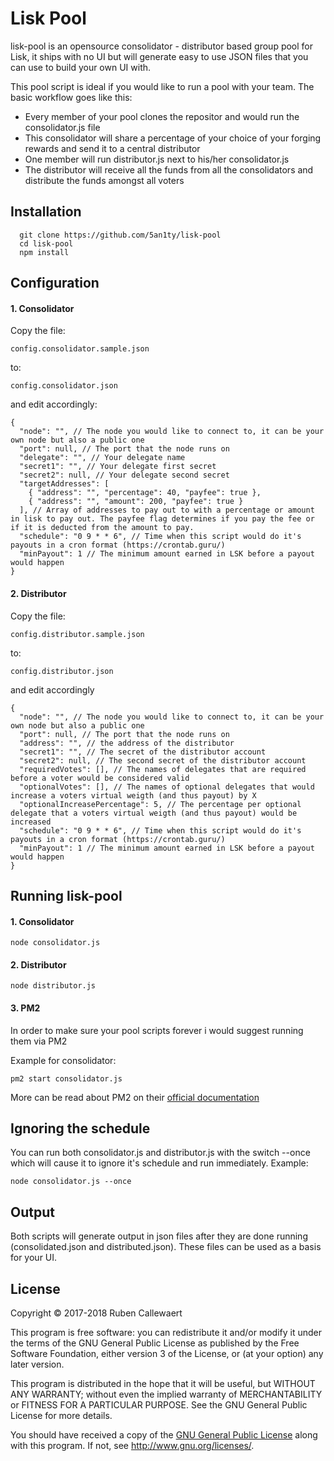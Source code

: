 # Lisk Pool

lisk-pool is an opensource consolidator - distributor based group pool for Lisk, it ships with no UI but will generate easy to use JSON files that you can use to build your own UI with.

This pool script is ideal if you would like to run a pool with your team. The basic workflow goes like this:

- Every member of your pool clones the repositor and would run the consolidator.js file
- This consolidator will share a percentage of your choice of your forging rewards and send it to a central distributor
- One member will run distributor.js next to his/her consolidator.js
- The distributor will receive all the funds from all the consolidators and distribute the funds amongst all voters

## Installation

```
  git clone https://github.com/5an1ty/lisk-pool
  cd lisk-pool
  npm install
```

## Configuration

#### 1. Consolidator

Copy the file:
```
config.consolidator.sample.json
```
to:
```
config.consolidator.json
```

and edit accordingly:

```
{
  "node": "", // The node you would like to connect to, it can be your own node but also a public one
  "port": null, // The port that the node runs on
  "delegate": "", // Your delegate name
  "secret1": "", // Your delegate first secret
  "secret2": null, // Your delegate second secret
  "targetAddresses": [
    { "address": "", "percentage": 40, "payfee": true },
    { "address": "", "amount": 200, "payfee": true }
  ], // Array of addresses to pay out to with a percentage or amount in lisk to pay out. The payfee flag determines if you pay the fee or if it is deducted from the amount to pay.
  "schedule": "0 9 * * 6", // Time when this script would do it's payouts in a cron format (https://crontab.guru/)
  "minPayout": 1 // The minimum amount earned in LSK before a payout would happen
}
```

#### 2. Distributor

Copy the file:
```
config.distributor.sample.json
```
to:
```
config.distributor.json
```

and edit accordingly

```
{
  "node": "", // The node you would like to connect to, it can be your own node but also a public one
  "port": null, // The port that the node runs on
  "address": "", // the address of the distributor
  "secret1": "", // The secret of the distributor account
  "secret2": null, // The second secret of the distributor account
  "requiredVotes": [], // The names of delegates that are required before a voter would be considered valid
  "optionalVotes": [], // The names of optional delegates that would increase a voters virtual weigth (and thus payout) by X
  "optionalIncreasePercentage": 5, // The percentage per optional delegate that a voters virtual weigth (and thus payout) would be increased
  "schedule": "0 9 * * 6", // Time when this script would do it's payouts in a cron format (https://crontab.guru/)
  "minPayout": 1 // The minimum amount earned in LSK before a payout would happen
}
```

## Running lisk-pool

#### 1. Consolidator

```
node consolidator.js
```

#### 2. Distributor

```
node distributor.js
```

#### 3. PM2

In order to make sure your pool scripts forever i would suggest running them via PM2

Example for consolidator:

```
pm2 start consolidator.js
```

More can be read about PM2 on their [official documentation](http://pm2.keymetrics.io/docs/usage/quick-start/)

## Ignoring the schedule

You can run both consolidator.js and distributor.js with the switch --once which will cause it to ignore it's schedule and run immediately. Example:

```
node consolidator.js --once
```

## Output

Both scripts will generate output in json files after they are done running (consolidated.json and distributed.json).
These files can be used as a basis for your UI.

## License

Copyright © 2017-2018 Ruben Callewaert

This program is free software: you can redistribute it and/or modify it under the terms of the GNU General Public License as published by the Free Software Foundation, either version 3 of the License, or (at your option) any later version.

This program is distributed in the hope that it will be useful, but WITHOUT ANY WARRANTY; without even the implied warranty of MERCHANTABILITY or FITNESS FOR A PARTICULAR PURPOSE. See the GNU General Public License for more details.

You should have received a copy of the [GNU General Public License](https://github.com/LiskHQ/lisk-docker/tree/master/LICENSE) along with this program.  If not, see <http://www.gnu.org/licenses/>.